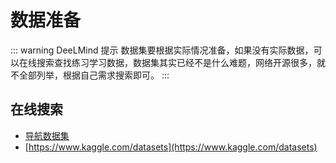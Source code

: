# 数据准备

::: warning DeeLMind 提示
数据集要根据实际情况准备，如果没有实际数据，可以在线搜索查找练习学习数据，数据集其实已经不是什么难题，网络开源很多，就不全部列举，根据自己需求搜索即可。
:::

## 在线搜索

* [导航数据集](../../nav/ai.md)
* [https://www.kaggle.com/datasets](https://www.kaggle.com/datasets)

<DocsAD/>